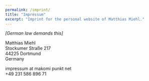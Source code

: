 ```yaml
---
permalink: /imprint/
title: "Impressum"
excerpt: "Imprint for the personal website of Matthias Miehl."
---
```


*[German law demands this]*

Matthias Miehl  
Stockumer Straße 217  
44225 Dortmund  
Germany

<i class="fas fa-fw fa-envelope"></i> impressum at makomi punkt net  
<i class="fas fa-fw fa-phone"></i> +49 231 586 896 71
